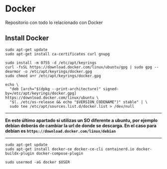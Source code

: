 # Docker
Repositorio con todo lo relacionado con Docker

## Install Docker
```
sudo apt-get update
sudo apt-get install ca-certificates curl gnupg
```
```
sudo install -m 0755 -d /etc/apt/keyrings
curl -fsSL https://download.docker.com/linux/ubuntu/gpg | sudo gpg --dearmor -o /etc/apt/keyrings/docker.gpg
sudo chmod a+r /etc/apt/keyrings/docker.gpg
```
```
echo \
  "deb [arch="$(dpkg --print-architecture)" signed-by=/etc/apt/keyrings/docker.gpg] https://download.docker.com/linux/ubuntu \
  "$(. /etc/os-release && echo "$VERSION_CODENAME")" stable" | \
  sudo tee /etc/apt/sources.list.d/docker.list > /dev/null
```
---

**En este último apartado si utilizas un SO diferente a ubuntu, por ejemplo debian deberás de cambiar la url de donde se descarga.
En el caso para debian es `https://download.docker.com/linux/debian`**

---
```
sudo apt-get update
sudo apt-get install docker-ce docker-ce-cli containerd.io docker-buildx-plugin docker-compose-plugin
```
```
sudo usermod -aG docker $USER
```
